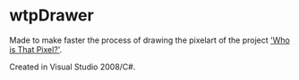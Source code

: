 # wtpDrawer

Made to make faster the process of drawing the pixelart of the project ['Who is That Pixel?'](https://play.google.com/store/apps/details?id=com.rcacao.wtp).



Created in Visual Studio 2008/C#.
